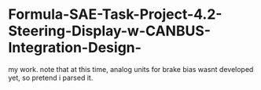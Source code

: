 # Formula-SAE-Task-Project-4.2-Steering-Display-w-CANBUS-Integration-Design-
my work. note that at this time, analog units for brake bias wasnt developed yet, so pretend i parsed it.
